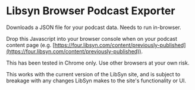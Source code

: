 # Libsyn Browser Podcast Exporter

Downloads a JSON file for your podcast data. Needs to run in-browser.

Drop this Javascript into your browser console when on your podcast content page (e.g. [https://four.libsyn.com/content/previously-published](https://four.libsyn.com/content/previously-published)).

This has been tested in Chrome only. Use other browsers at your own risk.

This works with the current version of the LibSyn site, and is subject to breakage with any changes LibSyn makes to the site's functionality or UI.
